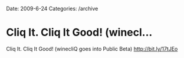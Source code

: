 Date: 2009-6-24
Categories: /archive

# Cliq It. Cliq It Good! (winecl...

Cliq It. Cliq It Good! (winecliQ goes into Public Beta) <a href="http://bit.ly/17tJEo" rel="nofollow">http://bit.ly/17tJEo</a>
